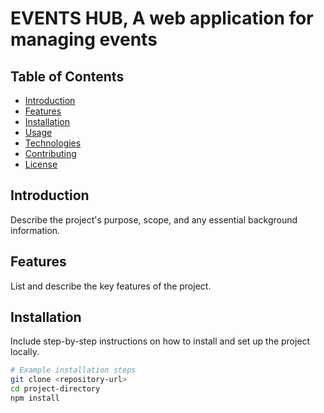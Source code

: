 # EVENTS HUB, A web application for managing events



## Table of Contents

- [Introduction](#introduction)
- [Features](#features)
- [Installation](#installation)
- [Usage](#usage)
- [Technologies](#technologies)
- [Contributing](#contributing)
- [License](#license)

## Introduction

Describe the project's purpose, scope, and any essential background information.

## Features

List and describe the key features of the project.

## Installation

Include step-by-step instructions on how to install and set up the project locally.

```bash
# Example installation steps
git clone <repository-url>
cd project-directory
npm install
